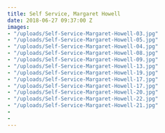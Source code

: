 ```yaml
---
title: Self Service, Margaret Howell
date: 2018-06-27 09:37:00 Z
images:
- "/uploads/Self-Service-Margaret-Howell-03.jpg"
- "/uploads/Self-Service-Margaret-Howell-05.jpg"
- "/uploads/Self-Service-Margaret-Howell-04.jpg"
- "/uploads/Self-Service-Margaret-Howell-08.jpg"
- "/uploads/Self-Service-Margaret-Howell-09.jpg"
- "/uploads/Self-Service-Margaret-Howell-13.jpg"
- "/uploads/Self-Service-Margaret-Howell-19.jpg"
- "/uploads/Self-Service-Margaret-Howell-17.jpg"
- "/uploads/Self-Service-Margaret-Howell-17.jpg"
- "/uploads/Self-Service-Margaret-Howell-20.jpg"
- "/uploads/Self-Service-Margaret-Howell-22.jpg"
- "/uploads/Self-Service-Margaret-Howell-21.jpg"
- 
- 
---
```



